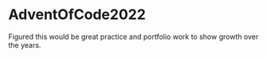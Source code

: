 # AdventOfCode2022
Figured this would be great practice and portfolio work to show growth over the years.

